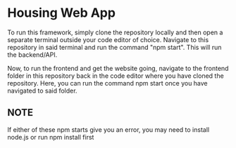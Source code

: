# Housing Web App



To run this framework, simply clone the repository locally and then open a separate terminal outside your code editor of choice. Navigate to this repository in said terminal and run the command "npm start". This will run the backend/API.

Now, to run the frontend and get the website going, navigate to the frontend folder in this repository back in the code editor where you have cloned the repository. Here, you can run the command npm start once you have navigated to said folder.

## NOTE
If either of these npm starts give you an error, you may need to install node.js or run npm install first

